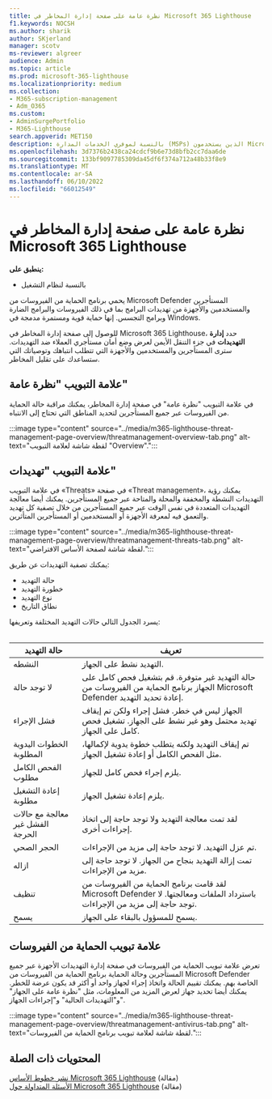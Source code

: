 ```yaml
---
title: نظرة عامة على صفحة إدارة المخاطر في Microsoft 365 Lighthouse
f1.keywords: NOCSH
ms.author: sharik
author: SKjerland
manager: scotv
ms-reviewer: algreer
audience: Admin
ms.topic: article
ms.prod: microsoft-365-lighthouse
ms.localizationpriority: medium
ms.collection:
- M365-subscription-management
- Adm_O365
ms.custom:
- AdminSurgePortfolio
- M365-Lighthouse
search.appverid: MET150
description: بالنسبة لموفري الخدمات المدارة (MSPs) الذين يستخدمون Microsoft 365 Lighthouse، تعرف على صفحة إدارة المخاطر.
ms.openlocfilehash: 3d7376b2438ca24cdcf9b6e73d8bfb2cc7daa6de
ms.sourcegitcommit: 133bf9097785309da45df6f374a712a48b33f8e9
ms.translationtype: MT
ms.contentlocale: ar-SA
ms.lasthandoff: 06/10/2022
ms.locfileid: "66012549"
---
```

# <a name="overview-of-the-threat-management-page-in-microsoft-365-lighthouse"></a>نظرة عامة على صفحة إدارة المخاطر في Microsoft 365 Lighthouse 

**ينطبق على:**

- بالنسبة لنظام التشغيل

يحمي برنامج الحماية من الفيروسات من Microsoft Defender المستأجرين والمستخدمين والأجهزة من تهديدات البرامج بما في ذلك الفيروسات والبرامج الضارة وبرامج التجسس. إنها حماية قوية ومستمرة مدمجة في Windows.  
  
للوصول إلى صفحة إدارة المخاطر في Microsoft 365 Lighthouse، حدد **إدارة التهديدات** في جزء التنقل الأيمن لعرض وضع أمان مستأجري العملاء ضد التهديدات. سترى المستأجرين والمستخدمين والأجهزة التي تتطلب انتباهك وتوصياتك التي ستساعدك على تقليل المخاطر.  
  
## <a name="overview-tab"></a>علامة التبويب "نظرة عامة"  
  
في علامة التبويب "نظرة عامة" في صفحة إدارة المخاطر، يمكنك مراقبة حالة الحماية من الفيروسات عبر جميع المستأجرين لتحديد المناطق التي تحتاج إلى الانتباه.

:::image type="content" source="../media/m365-lighthouse-threat-management-page-overview/threatmanagement-overview-tab.png" alt-text="لقطة شاشة لعلامة التبويب &quot;Overview&quot;.":::

## <a name="threats-tab"></a>علامة التبويب "تهديدات"

في علامة التبويب «Threats» في صفحة «Threat management»، يمكنك رؤية التهديدات النشطة والمخففة والمحلة والمتاحة عبر جميع المستأجرين. يمكنك أيضا معالجة التهديدات المتعددة في نفس الوقت عبر جميع المستأجرين من خلال تصفية كل تهديد والتعمق فيه لمعرفة الأجهزة أو المستخدمين أو المستأجرين المتأثرين.

:::image type="content" source="../media/m365-lighthouse-threat-management-page-overview/threatmanagement-threats-tab.png" alt-text="لقطة شاشة لصفحة الأساس الافتراضي.":::
  
يمكنك تصفية التهديدات عن طريق:

- حالة التهديد
- خطورة التهديد
- نوع التهديد
- نطاق التاريخ

يسرد الجدول التالي حالات التهديد المختلفة وتعريفها:<br><br>

| حالة التهديد | تعريف |
|---|---|
| النشطه | التهديد نشط على الجهاز. |
| لا توجد حالة | حالة التهديد غير متوفرة. قم بتشغيل فحص كامل على الجهاز برنامج الحماية من الفيروسات من Microsoft Defender إعادة تحديد التهديد. |
| فشل الإجراء | الجهاز ليس في خطر. فشل إجراء ولكن تم إيقاف تهديد محتمل وهو غير نشط على الجهاز. تشغيل فحص كامل على الجهاز. |
| الخطوات اليدوية المطلوبة | تم إيقاف التهديد ولكنه يتطلب خطوة يدوية لإكمالها، مثل الفحص الكامل أو إعادة تشغيل الجهاز. |
| الفحص الكامل مطلوب | يلزم إجراء فحص كامل للجهاز. |
| إعادة التشغيل مطلوبة | يلزم إعادة تشغيل الجهاز. |
| معالجة مع حالات الفشل غير الحرجة | لقد تمت معالجة التهديد ولا توجد حاجة إلى اتخاذ إجراءات أخرى. |
| الحجر الصحي | تم عزل التهديد. لا توجد حاجة إلى مزيد من الإجراءات. |
| ازاله | تمت إزالة التهديد بنجاح من الجهاز. لا توجد حاجة إلى مزيد من الإجراءات. |
| تنظيف | لقد قامت برنامج الحماية من الفيروسات من Microsoft Defender باسترداد الملفات ومعالجتها. لا توجد حاجة إلى مزيد من الإجراءات. |
| يسمح | يسمح للمسؤول بالبقاء على الجهاز. | 

## <a name="antivirus-protection-tab"></a>علامة تبويب الحماية من الفيروسات

تعرض علامة تبويب الحماية من الفيروسات في صفحة إدارة التهديدات الأجهزة عبر جميع المستأجرين وحالة الحماية برنامج الحماية من الفيروسات من Microsoft Defender الخاصة بهم. يمكنك تقييم الحالة واتخاذ إجراء لجهاز واحد أو أكثر قد يكون عرضة للخطر. يمكنك أيضا تحديد جهاز لعرض المزيد من المعلومات، مثل "نظرة عامة على الجهاز" و"التهديدات الحالية" و"إجراءات الجهاز".

:::image type="content" source="../media/m365-lighthouse-threat-management-page-overview/threatmanagement-antivirus-tab.png" alt-text="لقطة شاشة لعلامة تبويب برنامج الحماية من الفيروسات.":::

## <a name="related-content"></a>المحتويات ذات الصلة

[نشر خطوط الأساس Microsoft 365 Lighthouse](m365-lighthouse-deploy-baselines.md) (مقالة)\
[الأسئلة المتداولة حول Microsoft 365 Lighthouse](m365-lighthouse-faq.yml) (مقالة)
